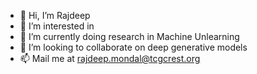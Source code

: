 - 👋 Hi, I’m Rajdeep
- 👀 I’m interested in 
- 🌱 I’m currently doing research in Machine Unlearning
- 💞️ I’m looking to collaborate on deep generative models
- 📫 Mail me at rajdeep.mondal@tcgcrest.org

<!---
rjdpm/rjdpm is a ✨ special ✨ repository because its `README.md` (this file) appears on your GitHub profile.
You can click the Preview link to take a look at your changes.
--->
